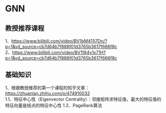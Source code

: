 # GNN
## 教授推荐课程
1、https://www.bilibili.com/video/BV1bM411j7Dn/?p=1&vd_source=cb7d64b7f888f01d3765b3617f666f8c  
2、https://www.bilibili.com/video/BV1184y1x71H?p=1&vd_source=cb7d64b7f888f01d3765b3617f666f8c  
## 基础知识  
1、根据教授推荐的第一个课程的知乎文章：https://zhuanlan.zhihu.com/p/474910032  
1.1、特征中心性（Eigenvector Centrality）：邻接矩阵求特征值，最大的特征值的特征向量是结点的特征中心性
1.2、PageRank算法
